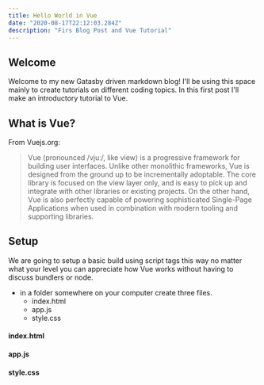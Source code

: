 ```yaml
---
title: Hello World in Vue
date: "2020-08-17T22:12:03.284Z"
description: "Firs Blog Post and Vue Tutorial"
---
```


## Welcome

Welcome to my new Gatasby driven markdown blog! I'll be using this space mainly to create tutorials on different coding topics. In this first post I'll make an introductory tutorial to Vue.

## What is Vue?

From Vuejs.org:

> Vue (pronounced /vjuː/, like view) is a progressive framework for building user interfaces. Unlike other monolithic frameworks, Vue is designed from the ground up to be incrementally adoptable. The core library is focused on the view layer only, and is easy to pick up and integrate with other libraries or existing projects. On the other hand, Vue is also perfectly capable of powering sophisticated Single-Page Applications when used in combination with modern tooling and supporting libraries.

## Setup

We are going to setup a basic build using script tags this way no matter what your level you can appreciate how Vue works without having to discuss bundlers or node.

- in a folder somewhere on your computer create three files.
  - index.html
  - app.js
  - style.css

#### index.html

#### app.js

#### style.css

